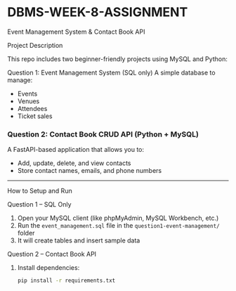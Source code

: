 # DBMS-WEEK-8-ASSIGNMENT

 Event Management System & Contact Book API

 Project Description

This repo includes two beginner-friendly projects using MySQL and Python:

 Question 1: Event Management System (SQL only)
A simple database to manage:
- Events
- Venues
- Attendees
- Ticket sales

### Question 2: Contact Book CRUD API (Python + MySQL)
A FastAPI-based application that allows you to:
- Add, update, delete, and view contacts
- Store contact names, emails, and phone numbers

---

How to Setup and Run

 Question 1 – SQL Only

1. Open your MySQL client (like phpMyAdmin, MySQL Workbench, etc.)
2. Run the `event_management.sql` file in the `question1-event-management/` folder
3. It will create tables and insert sample data

 Question 2 – Contact Book API

1. Install dependencies:
   ```bash
   pip install -r requirements.txt

